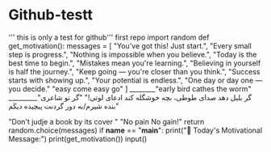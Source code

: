 # Github-testt
''' this is only a test for github'''
first repo
import random
def get_motivation():
    messages = [
        "You’ve got this! Just start.",
        "Every small step is progress.",
        "Nothing is impossible when you believe.",
        "Today is the best time to begin.",
        "Mistakes mean you're learning.",
        "Believing in yourself is half the journey.",
        "Keep going — you're closer than you think.",
        "Success starts with showing up.",
        "Your potential is endless.",
        "One day or day one — you decide."
                "easy come easy go"
    ]
________"early bird cathes the worm"
_________"گر بلبل دهد صدای طوطی، بچه خوشگله کند ادعای لوتی!"
"گر تو شاعری بنده شیرم/به دور گردنت پیچیده دیکَم"

"Don't judje a book by its cover "
"No pain No gain!"
    return random.choice(messages)
if __name__ == "__main__":
    print("🌟 Today's Motivational Message:")
    print(get_motivation())
input()
